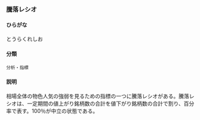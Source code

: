 <div style="display:none;">

## [あ行](securities-terms?id=あ行)
## [か行](securities-terms?id=か行)
## [さ行](securities-terms?id=さ行)
## [た行](securities-terms?id=た行)

</div>

### 騰落レシオ

#### ひらがな

とうらくれしお

#### 分類

`分析・指標`

#### 説明

相場全体の物色人気の強弱を見るための指標の一つに騰落レシオがある。騰落レシオは、一定期間の値上がり銘柄数の合計を値下がり銘柄数の合計で割り、百分率で表す。100％が中立の状態である。

<div style="display:none;">

## [な行](securities-terms?id=な行)
## [は行](securities-terms?id=は行)
## [ま行](securities-terms?id=ま行)
## [や行](securities-terms?id=や行)
## [ら行](securities-terms?id=ら行)
## [わ行](securities-terms?id=わ行)
## [英数字・記号](securities-terms?id=英数字・記号)

</div>

